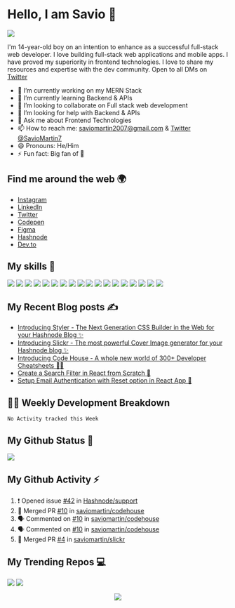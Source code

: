 # Hello, I am Savio 👋

![](https://raw.githubusercontent.com/saviomartin/saviomartin/main/github-banner%20(1).png)

I'm 14-year-old boy on an intention to enhance as a successful full-stack web developer. I love building full-stack web applications and mobile apps. I have proved my superiority in frontend technologies. I love to share my resources and expertise with the dev community. Open to all DMs on [Twitter](https://twitter.com/SavioMartin7)

- 🔭 I’m currently working on my MERN Stack
- 🌱 I’m currently learning Backend & APIs
- 👯 I’m looking to collaborate on Full stack web development
- 🤔 I’m looking for help with Backend & APIs
- 💬 Ask me about Frontend Technologies
- 📫 How to reach me: [saviomartin2007@gmail.com](mailto:saviomartin2007@gmail.com) & [Twitter @SavioMartin7](https://twitter.com/SavioMartin7)
- 😄 Pronouns: He/Him
- ⚡ Fun fact: Big fan of 🌈

## Find me around the web 🌍

- [Instagram](https://www.instagram.com/teen_developer/)
- [LinkedIn](https://www.linkedin.com/in/saviomartin)
- [Twitter](https://twitter.com/saviomartin7)
- [Codepen](https://codepen.io/saviomartin/)
- [Figma](https://www.figma.com/@saviomartin)
- [Hashnode](https://hashnode.com/@saviomartin)
- [Dev.to](https://dev.to/saviomartin)

## My skills 🚀

![](https://img.shields.io/badge/HTML5-E34F26?style=for-the-badge&logo=html5&logoColor=white)
![](https://img.shields.io/badge/JavaScript-F7DF1E?style=for-the-badge&logo=javascript&logoColor=black)
![](https://img.shields.io/badge/Node.js-43853D?style=for-the-badge&logo=node.js&logoColor=white)
![](https://img.shields.io/badge/CSS3-1572B6?style=for-the-badge&logo=css3&logoColor=white)
![](https://img.shields.io/badge/Sass-CC6699?style=for-the-badge&logo=sass&logoColor=white)
![](https://img.shields.io/badge/Markdown-000000?style=for-the-badge&logo=markdown&logoColor=white)
![](https://img.shields.io/badge/Express.js-404D59?style=for-the-badge)
![](https://img.shields.io/badge/React-20232A?style=for-the-badge&logo=react&logoColor=61DAFB)
![](https://img.shields.io/badge/Tailwind_CSS-38B2AC?style=for-the-badge&logo=tailwind-css&logoColor=white)
![](https://img.shields.io/badge/Bootstrap-563D7C?style=for-the-badge&logo=bootstrap&logoColor=white)
![](https://img.shields.io/badge/Material--UI-0081CB?style=for-the-badge&logo=material-ui&logoColor=white)
![](https://img.shields.io/badge/Redux-593D88?style=for-the-badge&logo=redux&logoColor=white)
![](https://img.shields.io/badge/jQuery-0769AD?style=for-the-badge&logo=jquery&logoColor=white)
![](https://img.shields.io/badge/Netlify-00C7B7?style=for-the-badge&logo=netlify&logoColor=white)
![](https://img.shields.io/badge/MongoDB-4EA94B?style=for-the-badge&logo=mongodb&logoColor=white)
![](https://img.shields.io/badge/Heroku-430098?style=for-the-badge&logo=heroku&logoColor=white)
![](https://img.shields.io/badge/Google_Cloud-4285F4?style=for-the-badge&logo=google-cloud&logoColor=white)
![](https://img.shields.io/badge/figma-0AC97F?style=for-the-badge&logo=figma&logoColor=white)

## My Recent Blog posts ✍️

<!-- BLOG-POST-LIST:START -->
- [Introducing Styler - The Next Generation CSS Builder in the Web for your Hashnode Blog ✨️](https://saviomartin.com/styler)
- [Introducing Slickr - The most powerful Cover Image generator for your Hashnode blog ✨️](https://saviomartin.com/introducing-slickr-the-most-powerful-cover-image-generator-for-your-hashnode-blog)
- [Introducing Code House - A whole new world of 300+ Developer Cheatsheets 👨‍💻](https://saviomartin.com/introducing-code-house-a-whole-new-world-of-300-developer-cheatsheets)
- [Create a Search Filter in React from Scratch 🔎](https://saviomartin.com/create-a-search-filter-in-react-from-scratch)
- [Setup Email Authentication with Reset option in React App 🚀](https://saviomartin.com/setup-email-authentication-with-reset-option-in-react-app)
<!-- BLOG-POST-LIST:END -->

## 👨‍💻 Weekly Development Breakdown

<!--START_SECTION:waka-->
```text
No Activity tracked this Week
```
<!--END_SECTION:waka-->

## My Github Status 🦸

![](https://github-readme-stats.vercel.app/api?username=saviomartin&show_icons=true&bg_color=45,fc00ff,00dbde&title_color=fff&text_color=fff)

## My Github Activity ⚡

<!--START_SECTION:activity-->
1. ❗️ Opened issue [#42](https://github.com/Hashnode/support/issues/42) in [Hashnode/support](https://github.com/Hashnode/support)
2. 🎉 Merged PR [#10](https://github.com/saviomartin/codehouse/pull/10) in [saviomartin/codehouse](https://github.com/saviomartin/codehouse)
3. 🗣 Commented on [#10](https://github.com/saviomartin/codehouse/issues/10) in [saviomartin/codehouse](https://github.com/saviomartin/codehouse)
4. 🗣 Commented on [#10](https://github.com/saviomartin/codehouse/issues/10) in [saviomartin/codehouse](https://github.com/saviomartin/codehouse)
5. 🎉 Merged PR [#4](https://github.com/saviomartin/slickr/pull/4) in [saviomartin/slickr](https://github.com/saviomartin/slickr)
<!--END_SECTION:activity-->

## My Trending Repos 💻

[![](https://github-readme-stats.vercel.app/api/pin/?username=saviomartin&repo=slickr&bg_color=45,fc00ff,00dbde&title_color=fff&text_color=fff)](https://github.com/saviomartin/gradientking)
[![](https://github-readme-stats.vercel.app/api/pin/?username=saviomartin&repo=codehouse&bg_color=45,fc00ff,00dbde&title_color=fff&text_color=fff)](https://github.com/saviomartin/loficlub)

<p align='center'><img src='https://visitor-badge.laobi.icu/badge?page_id=saviomartin'></p>
